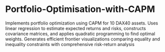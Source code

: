 # Portfolio-Optimisation-with-CAPM
Implements portfolio optimization using CAPM for 10 DAX40 assets. Uses linear regression to estimate expected returns and risks, constructs covariance matrices, and applies quadratic programming to find optimal weights. Generates efficient frontier visualizations comparing equality and inequality constraints with comprehensive risk-return analysis
